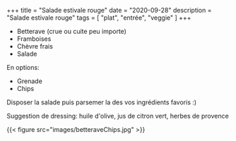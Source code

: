 +++
title = "Salade estivale rouge"
date = "2020-09-28"
description = "Salade estivale rouge"
tags = [
    "plat",
    "entrée",
    "veggie"
]
+++

* Betterave (crue ou cuite peu importe)
* Framboises
* Chèvre frais
* Salade  

En options:
* Grenade
* Chips 

Disposer la salade puis parsemer la des vos ingrédients favoris :)

Suggestion de dressing: huile d'olive, jus de citron vert, herbes de provence

{{< figure src="images/betteraveChips.jpg" >}}  

